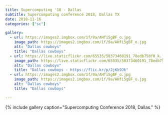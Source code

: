 ```yaml
---
title: Supercomputing '18 - Dallas
subtitle: Supercomputing conference 2018, Dallas TX
date: 2018-11-16
categories: ["sc"]

gallery:
  - url: https://images2.imgbox.com/1f/9a/AHfi5gBF_o.jpg
    image_path: https://images2.imgbox.com/1f/9a/AHfi5gBF_o.jpg
    alt: "Dallas cowboys"
    title: "Dallas cowboys"
  - url: https://live.staticflickr.com/65535/50373460191_78edb758f0_k.jpg
    image_path: https://live.staticflickr.com/65535/50373460191_78edb758f0_k.jpg
    alt: "Dallas cowboys"
    title: "Dallas cowboys - https://flic.kr/p/2jKk9Jk"
  - url: https://images2.imgbox.com/1f/9a/AHfi5gBF_o.jpg
    image_path: https://images2.imgbox.com/1f/9a/AHfi5gBF_o.jpg
    alt: "Dallas cowboys"
    title: "Dallas cowboys"

---
```




{% include gallery caption="Supercomputing Conference 2018, Dallas." %}

